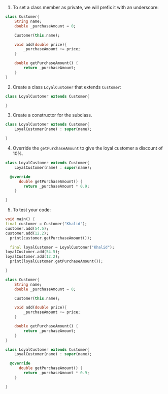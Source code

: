 1. To set a class member as private, we will prefix it with an underscore:

```dart
class Customer{
    String name;
    double _purchaseAmount = 0;

    Customer(this.name);

    void add(double price){
        _purchaseAmount += price;
    }

    double getPurchaseAmount() {
        return _purchaseAmount;
    }
}
```

2. Create a class `LoyalCustomer` that extends `Customer`:

```dart
class LoyalCustomer extends Customer{

}
```

3. Create a constructor for the subclass.

```dart
class LoyalCustomer extends Customer{
    LoyalCustomer(name) : super(name);

}
```

4. Override the `getPurchaseAmount` to give the loyal customer a discount of 10%.

```dart
class LoyalCustomer extends Customer{
    LoyalCustomer(name) : super(name);

  @override
      double getPurchaseAmount() {
        return _purchaseAmount * 0.9;
    }

}
```

5. To test your code:

```dart
void main() {
final customer = Customer("Khalid");
customer.add(54.5);
customer.add(12.2);
  print(customer.getPurchaseAmount());

  final loyalCustomer = LoyalCustomer("Khalid");
loyalCustomer.add(54.5);
loyalCustomer.add(12.2);
  print(loyalCustomer.getPurchaseAmount());

}

class Customer{
    String name;
    double _purchaseAmount = 0;

    Customer(this.name);

    void add(double price){
        _purchaseAmount += price;
    }

    double getPurchaseAmount() {
        return _purchaseAmount;
    }
}

class LoyalCustomer extends Customer{
    LoyalCustomer(name) : super(name);

  @override
      double getPurchaseAmount() {
        return _purchaseAmount * 0.9;
    }

}
```
